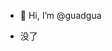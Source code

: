 - 👋 Hi, I’m @guadgua

- 没了

<!---
guadgua/guadgua is a ✨ special ✨ repository because its `README.md` (this file) appears on your GitHub profile.
You can click the Preview link to take a look at your changes.
--->
